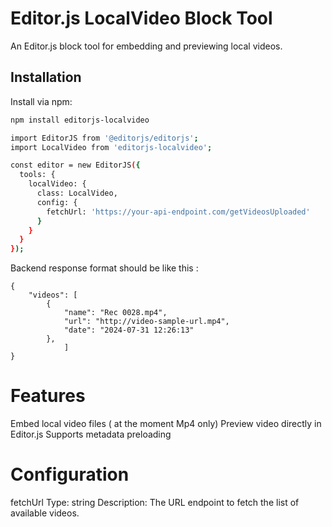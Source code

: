 # Editor.js LocalVideo Block Tool

An Editor.js block tool for embedding and previewing local videos.

## Installation

Install via npm:

```bash
npm install editorjs-localvideo

import EditorJS from '@editorjs/editorjs';
import LocalVideo from 'editorjs-localvideo';

const editor = new EditorJS({
  tools: {
    localVideo: {
      class: LocalVideo,
      config: {
        fetchUrl: 'https://your-api-endpoint.com/getVideosUploaded'
      }
    }
  }
});

```

Backend response format should be like this :
```
{
	"videos": [
		{
			"name": "Rec 0028.mp4",
			"url": "http://video-sample-url.mp4",
			"date": "2024-07-31 12:26:13"
		},
			]
}
```
# Features
Embed local video files ( at the moment Mp4 only)
Preview video directly in Editor.js
Supports metadata preloading

# Configuration
fetchUrl
Type: string
Description: The URL endpoint to fetch the list of available videos.
